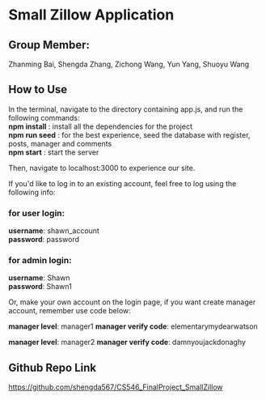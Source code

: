 # Small Zillow Application

## Group Member:

Zhanming Bai,
Shengda Zhang,
Zichong Wang,
Yun Yang,
Shuoyu Wang

## How to Use

In the terminal, navigate to the directory containing app.js, and run the following commands:  
 **npm install** : install all the dependencies for the project  
 **npm run seed** : for the best experience, seed the database with register, posts, manager and comments  
 **npm start** : start the server

Then, navigate to localhost:3000 to experience our site.

If you'd like to log in to an existing account, feel free to log using the following info:

### for user login:

**username**: shawn_account  
 **password**: password

### for admin login:

**username**: Shawn  
 **password**: Shawn1

Or, make your own account on the login page, if you want create manager account, remember use code below:

**manager level**: manager1
**manager verify code**: elementarymydearwatson

**manager level**: manager2
**manager verify code**: damnyoujackdonaghy

## Github Repo Link

https://github.com/shengda567/CS546_FinalProject_SmallZillow
